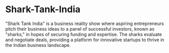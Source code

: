 # Shark-Tank-India
"Shark Tank India" is a business reality show where aspiring entrepreneurs pitch their business ideas to a panel of successful investors, known as "sharks," in hopes of securing funding and expertise. The sharks evaluate and negotiate deals, providing a platform for innovative startups to thrive in the Indian business landscape.
